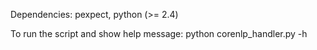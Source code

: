 Dependencies: pexpect, python (>= 2.4) 

To run the script and show help message: 
	python corenlp_handler.py -h
